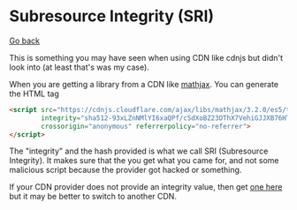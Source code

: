 # Subresource Integrity (SRI)

[Go back](../index.md#websites-improvements-summary)

This is something you may have seen when using CDN
like cdnjs but didn't look into (at least that's
was my case).

When you are getting a library from a
CDN like [mathjax](https://cdnjs.com/libraries/mathjax).
You can generate the HTML tag

```html
<script src="https://cdnjs.cloudflare.com/ajax/libs/mathjax/3.2.0/es5/tex-chtml.min.js" 
        integrity="sha512-93xLZnNMlYI6xaQPf/cSdXoBZ23DThX7VehiGJJXB76HTTalQKPC5CIHuFX8dlQ5yzt6baBQRJ4sDXhzpojRJA==" 
        crossorigin="anonymous" referrerpolicy="no-referrer">
</script>
```

The "integrity" and the hash provided is what we call
SRI (Subresource Integrity). It makes sure that the
you get what you came for, and not some malicious
script because the provider got hacked or something.

If your CDN provider does not provide an integrity
value, then get [one here](https://www.srihash.org/) but
it may be better to switch to another CDN.
